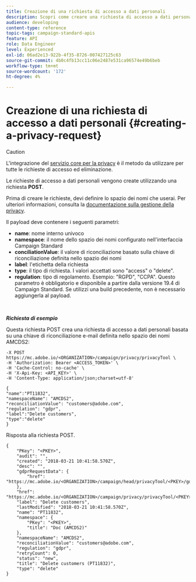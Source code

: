 ```yaml
---
title: Creazione di una richiesta di accesso a dati personali
description: Scopri come creare una richiesta di accesso a dati personali con API
audience: developing
content-type: reference
topic-tags: campaign-standard-apis
feature: API
role: Data Engineer
level: Experienced
exl-id: 06ad2e13-922b-4f35-8726-007427125c63
source-git-commit: 4b0c4fb13cc11c06e2487e531ca96574e49b6beb
workflow-type: tm+mt
source-wordcount: '172'
ht-degree: 4%

---
```


# Creazione di una richiesta di accesso a dati personali {#creating-a-privacy-request}

>[!CAUTION]
>
>L&#39;integrazione del [servizio core per la privacy](https://developer.adobe.com/experience-platform-apis/references/privacy-service) è il metodo da utilizzare per tutte le richieste di accesso ed eliminazione. <!--Starting 19.4, the use of the Campaign API and interface for access and delete requests is deprecated. For more on Campaign Standard deprecated and removed features, refer to [this page](../../rn/using/deprecated-features.md).-->

Le richieste di accesso a dati personali vengono create utilizzando una richiesta **POST**.

Prima di creare le richieste, devi definire lo spazio dei nomi che userai. Per ulteriori informazioni, consulta la [documentazione sulla gestione della privacy](../../start/using/privacy-requests.md).

Il payload deve contenere i seguenti parametri:

* **name**: nome interno univoco
* **namespace**: il nome dello spazio dei nomi configurato nell&#39;interfaccia Campaign Standard
* **conciliationValue**: il valore di riconciliazione basato sulla chiave di riconciliazione definita nello spazio dei nomi
* **label**: l&#39;etichetta della richiesta
* **type**: il tipo di richiesta. I valori accettati sono &quot;access&quot; o &quot;delete&quot;.
* **regulation**: tipo di regolamento. Esempio: &quot;RGPD&quot;, &quot;CCPA&quot;. Questo parametro è obbligatorio e disponibile a partire dalla versione 19.4 di Campaign Standard. Se utilizzi una build precedente, non è necessario aggiungerla al payload.

<br/>

***Richiesta di esempio***

Questa richiesta POST crea una richiesta di accesso a dati personali basata su una chiave di riconciliazione e-mail definita nello spazio dei nomi AMCDS2:

```
-X POST https://mc.adobe.io/<ORGANIZATION>/campaign/privacy/privacyTool \
-H 'Authorization: Bearer <ACCESS_TOKEN>' \
-H 'Cache-Control: no-cache' \
-H 'X-Api-Key: <API_KEY>' \
-H 'Content-Type: application/json;charset=utf-8'

{
"name":"PT11832",
"namespaceName": "AMCDS2",
"reconciliationValue": "customers@adobe.com",
"regulation": "gdpr",
"label":"Delete customers",
"type":"delete"
}
```

Risposta alla richiesta POST.

```
{
    "PKey": "<PKEY>",
    "audit": "",
    "created": "2018-03-21 10:41:58.570Z",
    "desc": "",
    "gdprRequestData": {
        "href": "https://mc.adobe.io/<ORGANIZATION>/campaign/head/privacyTool/<PKEY>/gdprRequestData/"
    },
    "href": "https://mc.adobe.io/<ORGANIZATION>/campaign/privacy/privacyTool/<PKEY>",
    "label": "Delete customers",
    "lastModified": "2018-03-21 10:41:58.570Z",
    "name": "PT11832",
    "namespace": {
        "PKey": "<PKEY>",
        "title": "Doc (AMCDS2)"
    },
    "namespaceName": "AMCDS2",
    "reconciliationValue": "customers@adobe.com",
    "regulation": "gdpr",
    "retryCount": 0,
    "status": "new",
    "title": "Delete customers (PT11832)",
    "type": "delete"
}
```
